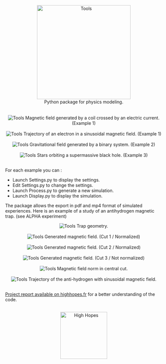 <div align="center">
  <img width="300"" src="https://highhopes.fr/views/projects/tools/logo/grey.svg" alt="Tools"><br>
  Python package for physics modeling.
  <br>
  <br>
  <br>
  <img src="https://highhopes.fr/views/projects/tools/pictures/1.svg" alt="Tools">
  Magnetic field generated by a coil crossed by an electric current. (Example 1)
  <br>
  <br>
  <img src="https://highhopes.fr/views/projects/tools/pictures/2.svg" alt="Tools">
  Trajectory of an electron in a sinusoidal magnetic field. (Example 1)
  <br>
  <br>
  <img src="https://highhopes.fr/views/projects/tools/pictures/3.svg" alt="Tools">
  Gravitational field generated by a binary system. (Example 2)
  <br>
  <br>
  <img src="https://highhopes.fr/views/projects/tools/pictures/4.svg" alt="Tools">
  Stars orbiting a supermassive black hole. (Example 3)
  <br>
  <br>
</div>

For each example you can :
* Launch Settings.py to display the settings.
* Edit Settings.py to change the settings.
* Launch Process.py to generate a new simulation.
* Launch Display.py to display the simulation.

The package allows the export in pdf and mp4 format of simulated experiences. Here is an example of a study of an antihydrogen magnetic trap. (see ALPHA experiment)

<div align="center">
  <img src="https://highhopes.fr/views/projects/tools/pictures/A.svg" alt="Tools">
  Trap geometry.
  <br>
  <br>
  <img src="https://highhopes.fr/views/projects/tools/pictures/B.svg" alt="Tools">
  Generated magnetic field. (Cut 1 / Normalized)
  <br>
  <br>
  <img src="https://highhopes.fr/views/projects/tools/pictures/C.svg" alt="Tools">
  Generated magnetic field. (Cut 2 / Normalized)
  <br>
  <br>
  <img src="https://highhopes.fr/views/projects/tools/pictures/D.svg" alt="Tools">
  Generated magnetic field. (Cut 3 / Not normalized)
  <br>
  <br>
  <img src="https://highhopes.fr/views/projects/tools/pictures/E.svg" alt="Tools">
  Magnetic field norm in central cut.
  <br>
  <br>
  <img src="https://highhopes.fr/views/projects/tools/pictures/F.svg" alt="Tools">
  Trajectory of the anti-hydrogen with sinusoidal magnetic field.
  <br>
  <br>
</div>

[Project report available on highhopes.fr](https://highhopes.fr/views/projects/tools/report/Tools.pdf) for a better understanding of the code.

<div align="center">
  <br>
  <a href="https://highhopes.fr">
    <img src="https://highhopes.fr/views/logo/grey.svg" alt="High Hopes" width="150">
  </a>
</div>
